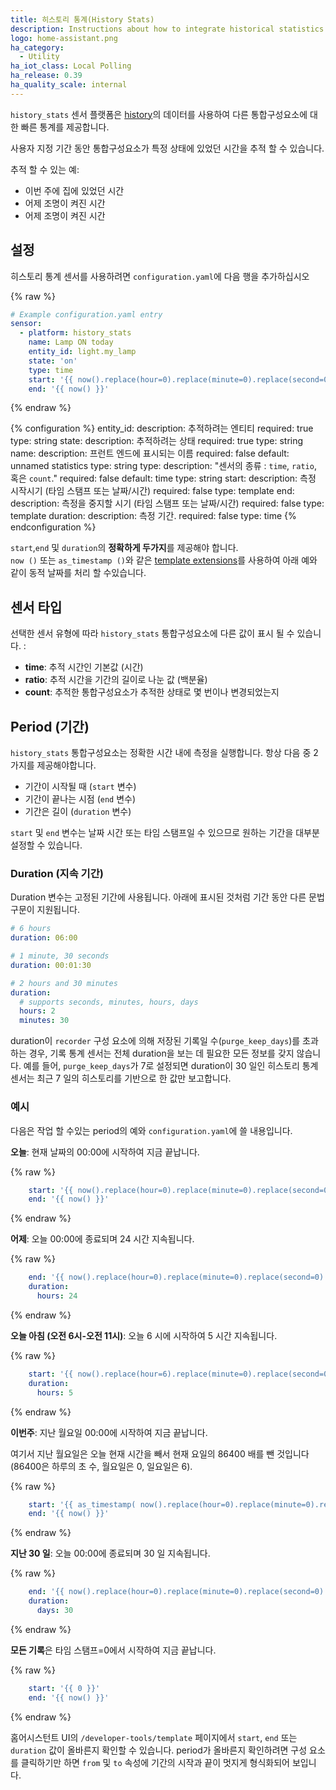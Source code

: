 ```yaml
---
title: 히스토리 통계(History Stats) 
description: Instructions about how to integrate historical statistics into Home Assistant.
logo: home-assistant.png
ha_category:
  - Utility
ha_iot_class: Local Polling
ha_release: 0.39
ha_quality_scale: internal
---
```


`history_stats` 센서 플랫폼은 [history](/integrations/history/)의 데이터를 사용하여 다른 통합구성요소에 대한 빠른 통계를 제공합니다.

사용자 지정 기간 동안 통합구성요소가 특정 상태에 있었던 시간을 추적 할 수 있습니다.

추적 할 수 있는 예:


- 이번 주에 집에 있었던 시간
- 어제 조명이 켜진 시간
- 어제 조명이 켜진 시간

## 설정

히스토리 통계 센서를 사용하려면 `configuration.yaml`에 다음 행을 추가하십시오

{% raw %}
```yaml
# Example configuration.yaml entry
sensor:
  - platform: history_stats
    name: Lamp ON today
    entity_id: light.my_lamp
    state: 'on'
    type: time
    start: '{{ now().replace(hour=0).replace(minute=0).replace(second=0) }}'
    end: '{{ now() }}'
```
{% endraw %}

{% configuration %}
entity_id:
  description: 추적하려는 엔티티
  required: true
  type: string
state:
  description: 추적하려는 상태
  required: true
  type: string
name:
  description: 프런트 엔드에 표시되는 이름
  required: false
  default: unnamed statistics
  type: string
type:
  description: "센서의 종류 : `time`, `ratio`, 혹은 `count`."
  required: false
  default: time
  type: string
start:
  description: 측정 시작시기 (타임 스탬프 또는 날짜/시간)
  required: false
  type: template
end:
  description: 측정을 중지할 시기 (타임 스탬프 또는 날짜/시간)
  required: false
  type: template
duration:
  description: 측정 기간.
  required: false
  type: time
{% endconfiguration %}

<div class='note'>

  `start`,`end` 및 `duration`의 **정확하게 두가지**를 제공해야 합니다.
<br/>
  `now ()` 또는 `as_timestamp ()`와 같은 [template extensions](/topics/templating/#home-assistant-template-extensions)를 사용하여 아래 예와 같이 동적 날짜를 처리 할 수 ​​있습니다.

</div>

## 센서 타입

선택한 센서 유형에 따라 `history_stats` 통합구성요소에 다른 값이 표시 될 수 있습니다. :

- **time**: 추적 시간인 기본값 (시간)
- **ratio**: 추적 시간을 기간의 길이로 나눈 값 (백분율)
- **count**: 추적한 통합구성요소가 추적한 상태로 몇 번이나 변경되었는지

## Period (기간)

`history_stats` 통합구성요소는 정확한 시간 내에 측정을 실행합니다. 항상 다음 중 2가지를 제공해야합니다.
- 기간이 시작될 때 (`start` 변수)
- 기간이 끝나는 시점  (`end` 변수)
- 기간은 길이 (`duration` 변수)

`start` 및 `end` 변수는 날짜 시간 또는 타임 스탬프일 수 있으므로 원하는 기간을 대부분 설정할 수 있습니다.

### Duration (지속 기간)

Duration 변수는 고정된 기간에 사용됩니다. 아래에 표시된 것처럼 기간 동안 다른 문법 구문이 지원됩니다.

```yaml
# 6 hours
duration: 06:00
```

```yaml
# 1 minute, 30 seconds
duration: 00:01:30
```

```yaml
# 2 hours and 30 minutes
duration:
  # supports seconds, minutes, hours, days
  hours: 2
  minutes: 30
```

<div class='note'>

  duration이 `recorder` 구성 요소에 의해 저장된 기록일 수(`purge_keep_days`)를 초과하는 경우, 기록 통계 센서는 전체 duration을 보는 데 필요한 모든 정보를 갖지 않습니다. 예를 들어, `purge_keep_days`가 7로 설정되면 duration이 30 일인 히스토리 통계 센서는 최근 7 일의 히스토리를 기반으로 한 값만 보고합니다.

</div>

### 예시

다음은 작업 할 수있는 period의 예와 `configuration.yaml`에 쓸 내용입니다.

**오늘**: 현재 날짜의 00:00에 시작하여 지금 끝납니다.

{% raw %}
```yaml
    start: '{{ now().replace(hour=0).replace(minute=0).replace(second=0) }}'
    end: '{{ now() }}'
```
{% endraw %}

**어제**: 오늘 00:00에 종료되며 24 시간 지속됩니다.

{% raw %}
```yaml
    end: '{{ now().replace(hour=0).replace(minute=0).replace(second=0) }}'
    duration:
      hours: 24
```
{% endraw %}

**오늘 아침 (오전 6시-오전 11시)**: 오늘 6 시에 시작하여 5 시간 지속됩니다.

{% raw %}
```yaml
    start: '{{ now().replace(hour=6).replace(minute=0).replace(second=0) }}'
    duration:
      hours: 5
```
{% endraw %}

**이번주**: 지난 월요일 00:00에 시작하여 지금 끝납니다.

여기서 지난 월요일은 오늘 현재 시간을 빼서 현재 요일의 86400 배를 뺀 것입니다 (86400은 하루의 초 수, 월요일은 0, 일요일은 6).

{% raw %}
```yaml
    start: '{{ as_timestamp( now().replace(hour=0).replace(minute=0).replace(second=0) ) - now().weekday() * 86400 }}'
    end: '{{ now() }}'
```
{% endraw %}

**지난 30 일**: 오늘 00:00에 종료되며 30 일 지속됩니다.

{% raw %}
```yaml
    end: '{{ now().replace(hour=0).replace(minute=0).replace(second=0) }}'
    duration:
      days: 30
```
{% endraw %}

**모든 기록**은 타임 스탬프=0에서 시작하여 지금 끝납니다.

{% raw %}
```yaml
    start: '{{ 0 }}'
    end: '{{ now() }}'
```
{% endraw %}

<div class='note'>

  홈어시스턴트 UI의 `/developer-tools/template` 페이지에서 `start`, `end` 또는 `duration` 값이 올바른지 확인할 수 있습니다. period가 올바른지 확인하려면 구성 요소를 클릭하기만 하면 `from` 및 `to` 속성에 기간의 시작과 끝이 멋지게 형식화되어 보입니다.

</div>
